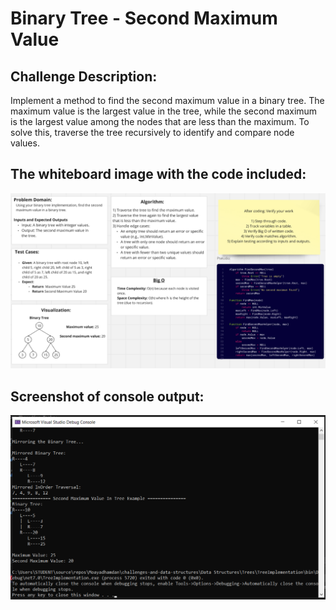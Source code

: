 # Binary Tree - Second Maximum Value

## Challenge Description:
Implement a method to find the second maximum value in a binary tree. The maximum value is the largest value in the tree, while the second maximum is the largest value among the nodes that are less than the maximum. To solve this, traverse the tree recursively to identify and compare node values.
## The whiteboard image with the code included:
![Whiteboard Image](Assets/Binary%20Tree%20-%20Second%20Maximum%20Value.PNG)

## Screenshot of console output:
![Console Output](Assets/screenshot%20of%20console%20output.PNG)